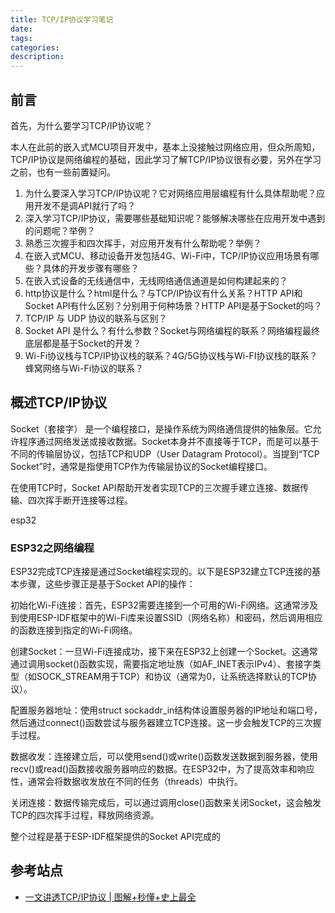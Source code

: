 ```yaml
---
title: TCP/IP协议学习笔记
date:
tags:
categories: 
description: 
---
```



## 前言

首先，为什么要学习TCP/IP协议呢？

本人在此前的嵌入式MCU项目开发中，基本上没接触过网络应用，但众所周知，TCP/IP协议是网络编程的基础，因此学习了解TCP/IP协议很有必要，另外在学习之前，也有一些前置疑问。

1. 为什么要深入学习TCP/IP协议呢？它对网络应用层编程有什么具体帮助呢？应用开发不是调API就行了吗？
2. 深入学习TCP/IP协议，需要哪些基础知识呢？能够解决哪些在应用开发中遇到的问题呢？举例？
3. 熟悉三次握手和四次挥手，对应用开发有什么帮助呢？举例？
4. 在嵌入式MCU、移动设备开发包括4G、Wi-Fi中，TCP/IP协议应用场景有哪些？具体的开发步骤有哪些？
5. 在嵌入式设备的无线通信中，无线网络通信通道是如何构建起来的？
6. http协议是什么？html是什么？与TCP/IP协议有什么关系？HTTP API和Socket API有什么区别？分别用于何种场景？HTTP API是基于Socket的吗？
7. TCP/IP 与 UDP 协议的联系与区别？
8. Socket API 是什么？有什么参数？Socket与网络编程的联系？网络编程最终底层都是基于Socket的开发？
9. Wi-Fi协议栈与TCP/IP协议栈的联系？4G/5G协议栈与Wi-FI协议栈的联系？蜂窝网络与Wi-Fi协议的联系？


## 概述TCP/IP协议

Socket（套接字） 是一个编程接口，是操作系统为网络通信提供的抽象层。它允许程序通过网络发送或接收数据。Socket本身并不直接等于TCP，而是可以基于不同的传输层协议，包括TCP和UDP（User Datagram Protocol）。当提到“TCP Socket”时，通常是指使用TCP作为传输层协议的Socket编程接口。

在使用TCP时，Socket API帮助开发者实现TCP的三次握手建立连接、数据传输、四次挥手断开连接等过程。


esp32


### ESP32之网络编程

ESP32完成TCP连接是通过Socket编程实现的。以下是ESP32建立TCP连接的基本步骤，这些步骤正是基于Socket API的操作：

初始化Wi-Fi连接：首先，ESP32需要连接到一个可用的Wi-Fi网络。这通常涉及到使用ESP-IDF框架中的Wi-Fi库来设置SSID（网络名称）和密码，然后调用相应的函数连接到指定的Wi-Fi网络。

创建Socket：一旦Wi-Fi连接成功，接下来在ESP32上创建一个Socket。这通常通过调用socket()函数实现，需要指定地址族（如AF_INET表示IPv4）、套接字类型（如SOCK_STREAM用于TCP）和协议（通常为0，让系统选择默认的TCP协议）。

配置服务器地址：使用struct sockaddr_in结构体设置服务器的IP地址和端口号，然后通过connect()函数尝试与服务器建立TCP连接。这一步会触发TCP的三次握手过程。

数据收发：连接建立后，可以使用send()或write()函数发送数据到服务器，使用recv()或read()函数接收服务器响应的数据。在ESP32中，为了提高效率和响应性，通常会将数据收发放在不同的任务（threads）中执行。

关闭连接：数据传输完成后，可以通过调用close()函数来关闭Socket，这会触发TCP的四次挥手过程，释放网络资源。

整个过程是基于ESP-IDF框架提供的Socket API完成的


## 参考站点

- [一文讲透TCP/IP协议 | 图解+秒懂+史上最全](https://blog.csdn.net/sunyctf/article/details/128975665?utm_medium=distribute.pc_relevant.none-task-blog-2~default~baidujs_baidulandingword~default-0-128975665-blog-118386484.235^v43^pc_blog_bottom_relevance_base6&spm=1001.2101.3001.4242.1&utm_relevant_index=3)


